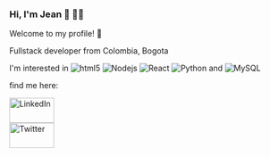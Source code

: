 ### Hi, I'm Jean 👋 👨‍💻

Welcome to my profile! 🙂

Fullstack developer from Colombia, Bogota 

I'm interested in
<img alt="html5" src="https://img.shields.io/badge/-HTML5-E34F26?style=flat-square&logo=html5&logoColor=white" />
<img alt="Nodejs" src="https://img.shields.io/badge/-Nodejs-43853d?style=flat-square&logo=Node.js&logoColor=white" />
<img alt="React" src="https://img.shields.io/badge/-React-45b8d8?style=flat-square&logo=react&logoColor=white" />
<img alt="Python" src="https://img.shields.io/badge/-Python-ffffff?style=flat-square&logo=python&logoColor=blue" /> and 
<img alt="MySQL" src="https://img.shields.io/badge/-MySQL-E6E6FA?style=flat-square&logo=mysql&logoColor=blue" />


find me here:


<a href="https://www.linkedin.com/in/jean-pierre-ballen/"><img style="width:80px; height:45px" alt="LinkedIn" src="https://1000marcas.net/wp-content/uploads/2020/01/Logo-Linkedin.png" /></a><br>
<a href="https://twitter.com/BallenPierre"><img style="; width:80px; height:45px" alt="Twitter" src="https://1000marcas.net/wp-content/uploads/2019/11/Twitter-Logo-2010.png"/></a>

<!--
**jeanpierreba/jeanpierreba** is a ✨ _special_ ✨ repository because its `README.md` (this file) appears on your GitHub profile.

Here are some ideas to get you started:

- 🔭 I’m currently working on ...
- 🌱 I’m currently learning ...
- 👯 I’m looking to collaborate on ...
- 🤔 I’m looking for help with ...
- 💬 Ask me about ...
- 📫 How to reach me: ...
- 😄 Pronouns: ...
- ⚡ Fun fact: ...
-->
